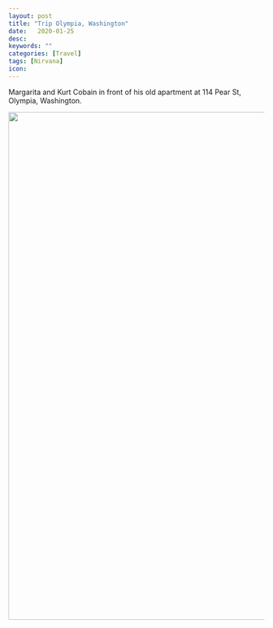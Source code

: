 ```yaml
---
layout: post
title: "Trip Olympia, Washington"
date:   2020-01-25
desc: 
keywords: ""
categories: [Travel]
tags: [Nirvana]
icon:
---
```

Margarita and Kurt Cobain in front of his old apartment at 114 Pear St, Olympia, Washington.

<img src="https://github.com/harrydurbin/harrydurbin.github.io/blob/master/_posts/img/margarita_and_kurt.png?raw=true" width="1000px" />
